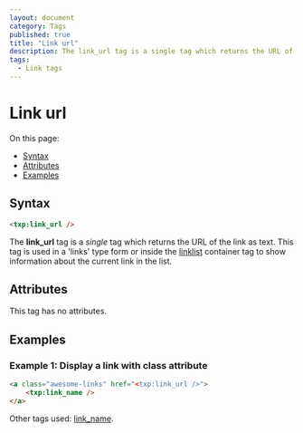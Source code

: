 ```yaml
---
layout: document
category: Tags
published: true
title: "Link url"
description: The link_url tag is a single tag which returns the URL of the link as text.
tags:
  - Link tags
---
```


# Link url

On this page:

* [Syntax](#syntax)
* [Attributes](#attributes)
* [Examples](#examples)

## Syntax

~~~ html
<txp:link_url />
~~~

The **link_url** tag is a *single* tag which returns the URL of the link as text. This tag is used in a 'links' type form or inside the [linklist](linklist) container tag to show information about the current link in the list.

## Attributes

This tag has no attributes.

## Examples

### Example 1: Display a link with class attribute

~~~ html
<a class="awesome-links" href="<txp:link_url />">
    <txp:link_name />
</a>
~~~

Other tags used: [link_name](link_name).
